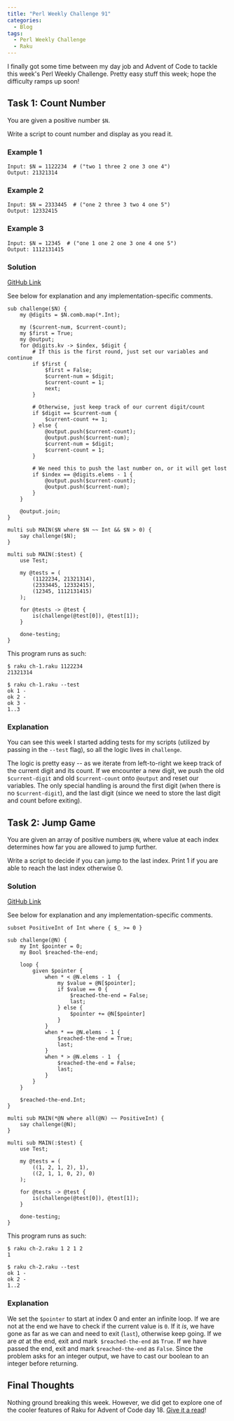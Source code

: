 ```yaml
---
title: "Perl Weekly Challenge 91"
categories:
  - Blog
tags:
  - Perl Weekly Challenge
  - Raku
---
```


I finally got some time between my day job and Advent of Code to tackle this week's Perl Weekly Challenge. Pretty easy stuff this week; hope the difficulty ramps up soon!

## Task 1: Count Number

You are given a positive number `$N`.

Write a script to count number and display as you read it.

### Example 1

```
Input: $N = 1122234  # ("two 1 three 2 one 3 one 4")
Output: 21321314
```

### Example 2

```
Input: $N = 2333445  # ("one 2 three 3 two 4 one 5")
Output: 12332415
```

### Example 3

```
Input: $N = 12345  # ("one 1 one 2 one 3 one 4 one 5")
Output: 1112131415
```

### Solution

[GitHub Link](https://github.com/manwar/perlweeklychallenge-club/blob/master/challenge-091/aaronreidsmith/raku/ch-1.raku)

See below for explanation and any implementation-specific comments.

```
sub challenge($N) {
    my @digits = $N.comb.map(*.Int);

    my ($current-num, $current-count);
    my $first = True;
    my @output;
    for @digits.kv -> $index, $digit {
        # If this is the first round, just set our variables and continue
        if $first {
            $first = False;
            $current-num = $digit;
            $current-count = 1;
            next;
        }

        # Otherwise, just keep track of our current digit/count
        if $digit == $current-num {
            $current-count += 1;
        } else {
            @output.push($current-count);
            @output.push($current-num);
            $current-num = $digit;
            $current-count = 1;
        }

        # We need this to push the last number on, or it will get lost
        if $index == @digits.elems - 1 {
            @output.push($current-count);
            @output.push($current-num);
        }
    }

    @output.join;
}

multi sub MAIN($N where $N ~~ Int && $N > 0) {
    say challenge($N);
}

multi sub MAIN(:$test) {
    use Test;

    my @tests = (
        (1122234, 21321314),
        (2333445, 12332415),
        (12345, 1112131415)
    );

    for @tests -> @test {
        is(challenge(@test[0]), @test[1]);
    }

    done-testing;
}
```

This program runs as such:

```
$ raku ch-1.raku 1122234
21321314

$ raku ch-1.raku --test
ok 1 - 
ok 2 - 
ok 3 - 
1..3
```

### Explanation

You can see this week I started adding tests for my scripts (utilized by passing in the `--test` flag), so all the logic lives in `challenge`.

The logic is pretty easy --  as we iterate from left-to-right we keep track of the current digit and its count. If we encounter a new digit, we push the old `$current-digit` and old `$current-count` onto `@output` and reset our variables. The only special handling is around the first digit (when there is no `$current-digit`), and the last digit (since we need to store the last digit and count before exiting).
  
## Task 2: Jump Game

You are given an array of positive numbers `@N`, where value at each index determines how far you are allowed to jump further.

Write a script to decide if you can jump to the last index. Print 1 if you are able to reach the last index otherwise 0.

### Solution

[GitHub Link](https://github.com/manwar/perlweeklychallenge-club/blob/master/challenge-091/aaronreidsmith/raku/ch-2.raku)

See below for explanation and any implementation-specific comments.

```
subset PositiveInt of Int where { $_ >= 0 }

sub challenge(@N) {
    my Int $pointer = 0;
    my Bool $reached-the-end;

    loop {
        given $pointer {
            when * < @N.elems - 1  {
                my $value = @N[$pointer];
                if $value == 0 {
                    $reached-the-end = False;
                    last;
                } else {
                    $pointer += @N[$pointer]
                }
            }
            when * == @N.elems - 1 {
                $reached-the-end = True;
                last;
            }
            when * > @N.elems - 1  {
                $reached-the-end = False;
                last;
            }
        }
    }

    $reached-the-end.Int;
}

multi sub MAIN(*@N where all(@N) ~~ PositiveInt) {
    say challenge(@N);
}

multi sub MAIN(:$test) {
    use Test;

    my @tests = (
        ((1, 2, 1, 2), 1),
        ((2, 1, 1, 0, 2), 0)
    );

    for @tests -> @test {
        is(challenge(@test[0]), @test[1]);
    }

    done-testing;
}

```

This program runs as such:

```
$ raku ch-2.raku 1 2 1 2
1

$ raku ch-2.raku --test
ok 1 - 
ok 2 - 
1..2
```

### Explanation

We set the `$pointer` to start at index 0 and enter an infinite loop. If we are not at the end we have to check if the current value is `0`. If it _is_, we have gone as far as we can and need to exit (`last`), otherwise keep going. If we are _at_ at the end, exit and mark` $reached-the-end` as `True`. If we have passed the end, exit and mark `$reached-the-end` as `False`. Since the problem asks for an integer output, we have to cast our boolean to an integer before returning.

## Final Thoughts

Nothing ground breaking this week. However, we did get to explore one of the cooler features of Raku for Advent of Code day 18. [Give it a read](https://aaronreidsmith.github.io/blog/advent-of-code-day-18/)!